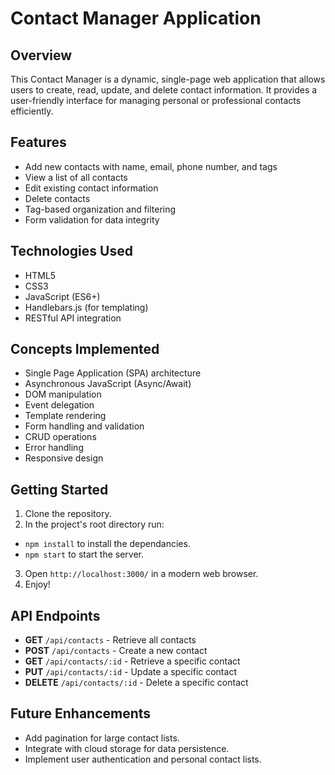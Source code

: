 # Contact Manager Application

## Overview
This Contact Manager is a dynamic, single-page web application that allows users to create, read, update, and delete contact information. It provides a user-friendly interface for managing personal or professional contacts efficiently.

## Features
- Add new contacts with name, email, phone number, and tags
- View a list of all contacts
- Edit existing contact information
- Delete contacts
- Tag-based organization and filtering
- Form validation for data integrity

## Technologies Used
- HTML5
- CSS3
- JavaScript (ES6+)
- Handlebars.js (for templating)
- RESTful API integration

## Concepts Implemented
- Single Page Application (SPA) architecture
- Asynchronous JavaScript (Async/Await)
- DOM manipulation
- Event delegation
- Template rendering
- Form handling and validation
- CRUD operations
- Error handling
- Responsive design

## Getting Started
1. Clone the repository.
2. In the project's root directory run:
  - `npm install` to install the dependancies.
  - `npm start` to start the server.
3. Open `http://localhost:3000/` in a modern web browser.
4. Enjoy!

## API Endpoints
- **GET** `/api/contacts` - Retrieve all contacts
- **POST** `/api/contacts` - Create a new contact
- **GET** `/api/contacts/:id` - Retrieve a specific contact
- **PUT** `/api/contacts/:id` - Update a specific contact
- **DELETE** `/api/contacts/:id` - Delete a specific contact

## Future Enhancements
- Add pagination for large contact lists.
- Integrate with cloud storage for data persistence.
- Implement user authentication and personal contact lists.

